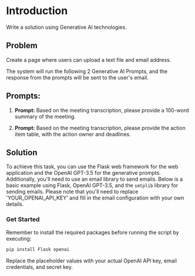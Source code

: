 # Introduction
Write a solution using Generative AI technologies.

## Problem

Create a page where users can upload a text file and email address.

The system will run the following 2 Generative AI Prompts, and the response from the prompts will be sent to the user's email.

## Prompts:

1. **Prompt:** Based on the meeting transcription, please provide a 100-word summary of the meeting.

2. **Prompt:** Based on the meeting transcription, please provide the action item table, with the action owner and deadlines.

## Solution

To achieve this task, you can use the Flask web framework for the web application and the OpenAI GPT-3.5 for the generative prompts. Additionally, you'll need to use an email library to send emails. Below is a basic example using Flask, OpenAI GPT-3.5, and the `smtplib` library for sending emails. Please note that you'll need to replace 'YOUR_OPENAI_API_KEY' and fill in the email configuration with your own details.

### Get Started

Remember to install the required packages before running the script by executing:

```bash
pip install Flask openai
```

Replace the placeholder values with your actual OpenAI API key, email credentials, and secret key.
